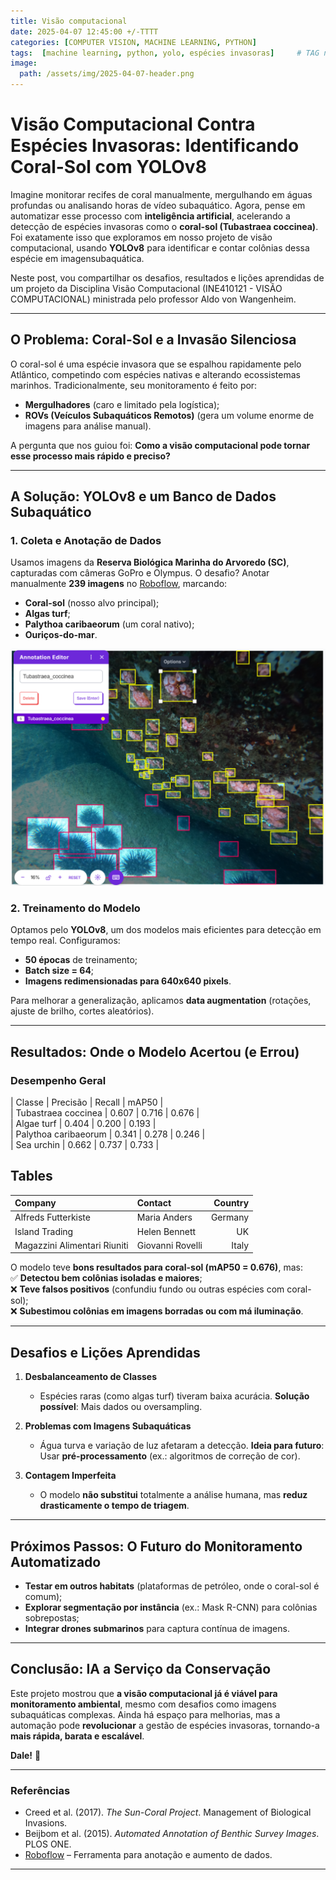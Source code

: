 ```yaml
---
title: Visão computacional
date: 2025-04-07 12:45:00 +/-TTTT
categories: [COMPUTER VISION, MACHINE LEARNING, PYTHON]
tags:  [machine learning, python, yolo, espécies invasoras]     # TAG names should always be lowercase
image:
  path: /assets/img/2025-04-07-header.png
---
```


# **Visão Computacional Contra Espécies Invasoras: Identificando Coral-Sol com YOLOv8**  

Imagine monitorar recifes de coral manualmente, mergulhando em águas profundas ou analisando horas de vídeo subaquático. Agora, pense em automatizar esse processo com **inteligência artificial**, acelerando a detecção de espécies invasoras como o **coral-sol (Tubastraea coccinea)**. Foi exatamente isso que exploramos em nosso projeto de visão computacional, usando **YOLOv8** para identificar e contar colônias dessa espécie em imagensubaquática.  

Neste post, vou compartilhar os desafios, resultados e lições aprendidas de um projeto da Disciplina Visão Computacional (INE410121 - VISÃO COMPUTACIONAL) ministrada pelo professor Aldo von Wangenheim. 

---  

## **O Problema: Coral-Sol e a Invasão Silenciosa**  

O coral-sol é uma espécie invasora que se espalhou rapidamente pelo Atlântico, competindo com espécies nativas e alterando ecossistemas marinhos. Tradicionalmente, seu monitoramento é feito por:  
- **Mergulhadores** (caro e limitado pela logística);  
- **ROVs (Veículos Subaquáticos Remotos)** (gera um volume enorme de imagens para análise manual).  

A pergunta que nos guiou foi: **Como a visão computacional pode tornar esse processo mais rápido e preciso?**  

---  

## **A Solução: YOLOv8 e um Banco de Dados Subaquático**  

### **1. Coleta e Anotação de Dados**  
Usamos imagens da **Reserva Biológica Marinha do Arvoredo (SC)**, capturadas com câmeras GoPro e Olympus. O desafio? Anotar manualmente **239 imagens** no [Roboflow](https://roboflow.com), marcando:  
- **Coral-sol** (nosso alvo principal);  
- **Algas turf**;  
- **Palythoa caribaeorum** (um coral nativo);  
- **Ouriços-do-mar**.  

![Exemplo de anotação no Roboflow](/assets/img/roboflow.png)

### **2. Treinamento do Modelo**  
Optamos pelo **YOLOv8**, um dos modelos mais eficientes para detecção em tempo real. Configuramos:  
- **50 épocas** de treinamento;  
- **Batch size = 64**;  
- **Imagens redimensionadas para 640x640 pixels**.  

Para melhorar a generalização, aplicamos **data augmentation** (rotações, ajuste de brilho, cortes aleatórios).  

---  

## **Resultados: Onde o Modelo Acertou (e Errou)**  

### **Desempenho Geral**  

| Classe                | Precisão | Recall    | mAP50  |  
| Tubastraea coccinea   | 0.607    | 0.716     | 0.676  |  
| Algae turf            | 0.404    | 0.200     | 0.193  |  
| Palythoa caribaeorum  | 0.341    | 0.278     | 0.246  |  
| Sea urchin            | 0.662    | 0.737     | 0.733  |  

## Tables

| Company                      | Contact          | Country |
| :--------------------------- | :--------------- | ------: |
| Alfreds Futterkiste          | Maria Anders     | Germany |
| Island Trading               | Helen Bennett    |      UK |
| Magazzini Alimentari Riuniti | Giovanni Rovelli |   Italy |



O modelo teve **bons resultados para coral-sol (mAP50 = 0.676)**, mas:  
✅ **Detectou bem colônias isoladas e maiores**;  
❌ **Teve falsos positivos** (confundiu fundo ou outras espécies com coral-sol);  
❌ **Subestimou colônias em imagens borradas ou com má iluminação**.  

---  

## **Desafios e Lições Aprendidas**  

1. **Desbalanceamento de Classes**  
   - Espécies raras (como algas turf) tiveram baixa acurácia. **Solução possível**: Mais dados ou oversampling.  

2. **Problemas com Imagens Subaquáticas**  
   - Água turva e variação de luz afetaram a detecção. **Ideia para futuro**: Usar **pré-processamento** (ex.: algoritmos de correção de cor).  

3. **Contagem Imperfeita**  
   - O modelo **não substitui** totalmente a análise humana, mas **reduz drasticamente o tempo de triagem**.  

---  

## **Próximos Passos: O Futuro do Monitoramento Automatizado**  

- **Testar em outros habitats** (plataformas de petróleo, onde o coral-sol é comum);  
- **Explorar segmentação por instância** (ex.: Mask R-CNN) para colônias sobrepostas;  
- **Integrar drones submarinos** para captura contínua de imagens.  

---  

## **Conclusão: IA a Serviço da Conservação**  

Este projeto mostrou que **a visão computacional já é viável para monitoramento ambiental**, mesmo com desafios como imagens subaquáticas complexas. Ainda há espaço para melhorias, mas a automação pode **revolucionar** a gestão de espécies invasoras, tornando-a **mais rápida, barata e escalável**.  



**Dale!** 🚀  

---  

### **Referências**  
- Creed et al. (2017). *The Sun-Coral Project*. Management of Biological Invasions.  
- Beijbom et al. (2015). *Automated Annotation of Benthic Survey Images*. PLOS ONE.  
- [Roboflow](https://roboflow.com) – Ferramenta para anotação e aumento de dados.  

---  


